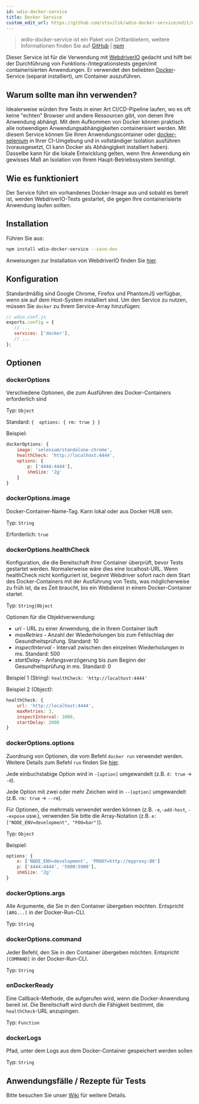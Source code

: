 ```yaml
---
id: wdio-docker-service
title: Docker Service
custom_edit_url: https://github.com/stsvilik/wdio-docker-service/edit/master/README.md
---
```



> wdio-docker-service ist ein Paket von Drittanbietern, weitere Informationen finden Sie auf [GitHub](https://github.com/stsvilik/wdio-docker-service) | [npm](https://www.npmjs.com/package/wdio-docker-service)

Dieser Service ist für die Verwendung mit [WebdriverIO](http://webdriver.io/) gedacht und hilft bei der Durchführung von Funktions-/Integrationstests 
gegen/mit containerisierten Anwendungen. Er verwendet den beliebten [Docker](https://www.docker.com/)-Service (separat installiert), um Container auszuführen.

## Warum sollte man ihn verwenden?
Idealerweise würden Ihre Tests in einer Art CI/CD-Pipeline laufen, wo es oft keine "echten" Browser und andere Ressourcen gibt,
von denen Ihre Anwendung abhängt. Mit dem Aufkommen von Docker können praktisch alle notwendigen Anwendungsabhängigkeiten containerisiert werden.
Mit diesem Service können Sie Ihren Anwendungscontainer oder [docker-selenium](https://github.com/SeleniumHQ/docker-selenium) in Ihrer CI-Umgebung und in vollständiger Isolation ausführen
(vorausgesetzt, CI kann Docker als Abhängigkeit installiert haben). Dasselbe kann für die lokale Entwicklung gelten, wenn Ihre Anwendung ein gewisses Maß
an Isolation von Ihrem Haupt-Betriebssystem benötigt.

## Wie es funktioniert
Der Service führt ein vorhandenes Docker-Image aus und sobald es bereit ist, werden WebdriverIO-Tests gestartet, die gegen Ihre containerisierte Anwendung laufen sollten.

## Installation

Führen Sie aus:

```bash
npm install wdio-docker-service --save-dev
```

Anweisungen zur Installation von WebdriverIO finden Sie [hier](https://webdriver.io/docs/gettingstarted).

## Konfiguration
Standardmäßig sind Google Chrome, Firefox und PhantomJS verfügbar, wenn sie auf dem Host-System installiert sind.
Um den Service zu nutzen, müssen Sie `docker` zu Ihrem Service-Array hinzufügen:

```javascript
// wdio.conf.js
exports.config = {
   // ...
   services: ['docker'],
   // ...
};
```

## Optionen

### dockerOptions
Verschiedene Optionen, die zum Ausführen des Docker-Containers erforderlich sind

Typ: `Object`

Standard: `{ 
    options: {
        rm: true
    }
}`

Beispiel:

```javascript
dockerOptions: {
    image: 'selenium/standalone-chrome',
    healthCheck: 'http://localhost:4444',
    options: {
        p: ['4444:4444'],
        shmSize: '2g'
    }
}
```

### dockerOptions.image
Docker-Container-Name-Tag. Kann lokal oder aus Docker HUB sein.

Typ: `String`

Erforderlich: `true`

### dockerOptions.healthCheck
Konfiguration, die die Bereitschaft Ihrer Container überprüft, bevor Tests gestartet werden. Normalerweise wäre dies eine localhost-URL.
Wenn healthCheck nicht konfiguriert ist, beginnt Webdriver sofort nach dem Start des Docker-Containers mit der Ausführung von Tests, was
möglicherweise zu früh ist, da es Zeit braucht, bis ein Webdienst in einem Docker-Container startet.

Typ: `String|Object`

Optionen für die Objektverwendung:
- *url* - URL zu einer Anwendung, die in Ihrem Container läuft
- *maxRetries* - Anzahl der Wiederholungen bis zum Fehlschlag der Gesundheitsprüfung. Standard: 10
- *inspectInterval* - Intervall zwischen den einzelnen Wiederholungen in ms. Standard: 500
- *startDelay* - Anfangsverzögerung bis zum Beginn der Gesundheitsprüfung in ms. Standard: 0

Beispiel 1 (String): `healthCheck: 'http://localhost:4444'`

Beispiel 2 (Object):

```javascript
healthCheck: {
    url: 'http://localhost:4444',
    maxRetries: 3,
    inspectInterval: 1000,
    startDelay: 2000
}
```

### dockerOptions.options
Zuordnung von Optionen, die vom Befehl `docker run` verwendet werden. Weitere Details zum Befehl `run` finden Sie [hier](https://docs.docker.com/edge/engine/reference/commandline/run/).

Jede einbuchstabige Option wird in `-[option]` umgewandelt (z.B. `d: true` -> `-d`).

Jede Option mit zwei oder mehr Zeichen wird
in `--[option]` umgewandelt (z.B. `rm: true` -> `--rm`).

Für Optionen, die mehrmals verwendet werden können
(z.B. `-e`,`-add-host`, `--expose` usw.), verwenden Sie bitte die Array-Notation (z.B. `e: ["NODE_ENV=development", "FOO=bar"]`).

Typ: `Object`

Beispiel:

```javascript
options: {
    e: ['NODE_ENV=development', 'PROXY=http://myproxy:80']
    p: ['4444:4444', '5900:5900'],
    shmSize: '2g'
}
```

### dockerOptions.args
Alle Argumente, die Sie in den Container übergeben möchten. Entspricht `[ARG...]` in der Docker-Run-CLI.

Typ: `String`

### dockerOptions.command
Jeder Befehl, den Sie in den Container übergeben möchten. Entspricht `[COMMAND]` in der Docker-Run-CLI.

Typ: `String`

### onDockerReady
Eine Callback-Methode, die aufgerufen wird, wenn die Docker-Anwendung bereit ist. Die Bereitschaft wird durch die Fähigkeit bestimmt, die `healthCheck`-URL anzupingen.

Typ: `Function`

### dockerLogs
Pfad, unter dem Logs aus dem Docker-Container gespeichert werden sollen

Typ: `String`

## Anwendungsfälle / Rezepte für Tests
Bitte besuchen Sie unser [Wiki](https://github.com/stsvilik/wdio-docker-service/wiki) für weitere Details.